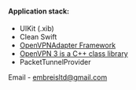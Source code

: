 #### Application stack: 
* UIKit (.xib)
* Clean Swift
* [OpenVPNAdapter Framework](https://github.com/ss-abramchuk/OpenVPNAdapter)
* [OpenVPN 3 is a C++ class library](https://github.com/OpenVPN/openvpn3.git)
* PacketTunnelProvider


Email - embreisltd@gmail.com
